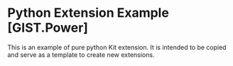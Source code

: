 # Python Extension Example [GIST.Power]

This is an example of pure python Kit extension. It is intended to be copied and serve as a template to create new extensions.

